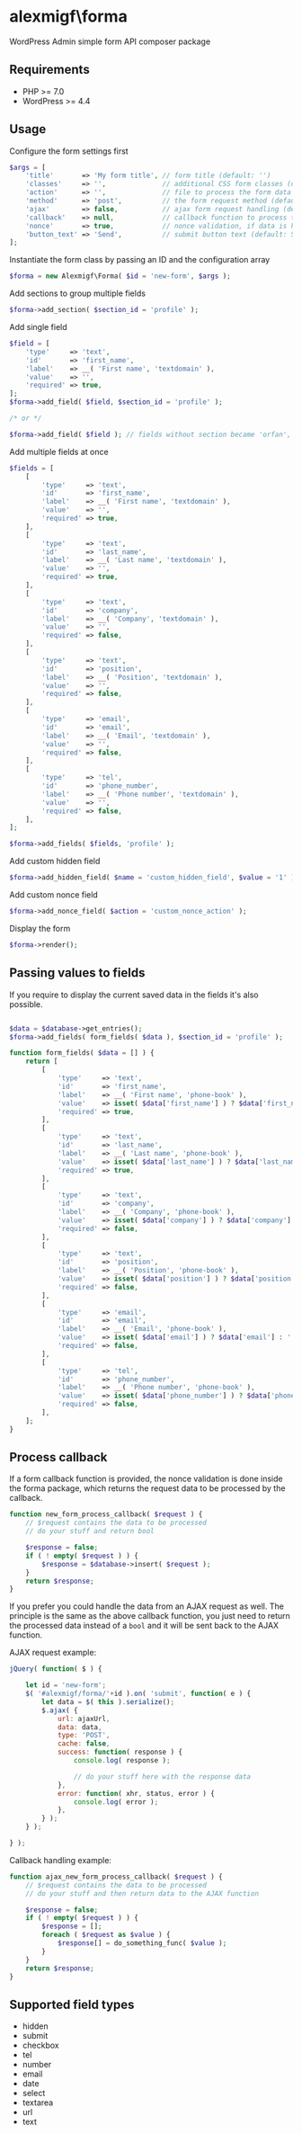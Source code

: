 # alexmigf\forma
WordPress Admin simple form API composer package

## Requirements

- PHP >= 7.0
- WordPress >= 4.4

## Usage

Configure the form settings first

```php
$args = [
	'title'       => 'My form title', // form title (default: '')
	'classes'     => '',              // additional CSS form classes (default: '')
	'action'      => '',              // file to process the form data (default: '')
	'method'      => 'post',          // the form request method (default: 'post')
	'ajax'        => false,           // ajax form request handling (default: false)
	'callback'    => null,            // callback function to process the form data (default: null)
	'nonce'       => true,            // nonce validation, if data is handled by this package (default: false)
	'button_text' => 'Send',          // submit button text (default: Send)
];
```

Instantiate the form class by passing an ID and the configuration array

```php
$forma = new Alexmigf\Forma( $id = 'new-form', $args );
```

Add sections to group multiple fields

```php
$forma->add_section( $section_id = 'profile' );
```

Add single field

```php
$field = [
	'type'     => 'text',
	'id'       => 'first_name',
	'label'    => __( 'First name', 'textdomain' ),
	'value'    => '',
	'required' => true,
];
$forma->add_field( $field, $section_id = 'profile' );

/* or */

$forma->add_field( $field ); // fields without section became 'orfan', non grouped
```

Add multiple fields at once

```php
$fields = [
	[
		'type'     => 'text',
		'id'       => 'first_name',
		'label'    => __( 'First name', 'textdomain' ),
		'value'    => '',
		'required' => true,
	],
	[
		'type'     => 'text',
		'id'       => 'last_name',
		'label'    => __( 'Last name', 'textdomain' ),
		'value'    => '',
		'required' => true,
	],
	[
		'type'     => 'text',
		'id'       => 'company',
		'label'    => __( 'Company', 'textdomain' ),
		'value'    => '',
		'required' => false,
	],
	[
		'type'     => 'text',
		'id'       => 'position',
		'label'    => __( 'Position', 'textdomain' ),
		'value'    => '',
		'required' => false,
	],
	[
		'type'     => 'email',
		'id'       => 'email',
		'label'    => __( 'Email', 'textdomain' ),
		'value'    => '',
		'required' => false,
	],
	[
		'type'     => 'tel',
		'id'       => 'phone_number',
		'label'    => __( 'Phone number', 'textdomain' ),
		'value'    => '',
		'required' => false,
	],
];

$forma->add_fields( $fields, 'profile' );
```

Add custom hidden field

```php
$forma->add_hidden_field( $name = 'custom_hidden_field', $value = '1' );
```

Add custom nonce field

```php
$forma->add_nonce_field( $action = 'custom_nonce_action' );
```

Display the form

```php
$forma->render();
```

## Passing values to fields

If you require to display the current saved data in the fields it's also possible.

```php

$data = $database->get_entries();
$forma->add_fields( form_fields( $data ), $section_id = 'profile' );

function form_fields( $data = [] ) {
	return [
		[
			'type'     => 'text',
			'id'       => 'first_name',
			'label'    => __( 'First name', 'phone-book' ),
			'value'    => isset( $data['first_name'] ) ? $data['first_name'] : '',
			'required' => true,
		],
		[
			'type'     => 'text',
			'id'       => 'last_name',
			'label'    => __( 'Last name', 'phone-book' ),
			'value'    => isset( $data['last_name'] ) ? $data['last_name'] : '',
			'required' => true,
		],
		[
			'type'     => 'text',
			'id'       => 'company',
			'label'    => __( 'Company', 'phone-book' ),
			'value'    => isset( $data['company'] ) ? $data['company'] : '',
			'required' => false,
		],
		[
			'type'     => 'text',
			'id'       => 'position',
			'label'    => __( 'Position', 'phone-book' ),
			'value'    => isset( $data['position'] ) ? $data['position'] : '',
			'required' => false,
		],
		[
			'type'     => 'email',
			'id'       => 'email',
			'label'    => __( 'Email', 'phone-book' ),
			'value'    => isset( $data['email'] ) ? $data['email'] : '',
			'required' => false,
		],
		[
			'type'     => 'tel',
			'id'       => 'phone_number',
			'label'    => __( 'Phone number', 'phone-book' ),
			'value'    => isset( $data['phone_number'] ) ? $data['phone_number'] : '',
			'required' => false,
		],
	];
}
```

## Process callback

If a form callback function is provided, the nonce validation is done inside the forma package, which returns the request data to be processed by the callback.

```php
function new_form_process_callback( $request ) {
	// $request contains the data to be processed
	// do your stuff and return bool

	$response = false;
	if ( ! empty( $request ) ) {
		$response = $database->insert( $request );
	}
	return $response;
}
```

If you prefer you could handle the data from an AJAX request as well. The principle is the same as the above callback function, you just need to return the processed data instead of a `bool` and it will be sent back to the AJAX function.

AJAX request example:

```js
jQuery( function( $ ) {

	let id = 'new-form';
	$( '#alexmigf/forma/'+id ).on( 'submit', function( e ) {
		let data = $( this ).serialize();
		$.ajax( {
			url: ajaxUrl,
			data: data,
			type: 'POST',
			cache: false,
			success: function( response ) {
				console.log( response );

				// do your stuff here with the response data
			},
			error: function( xhr, status, error ) {
				console.log( error );
			},
		} );
	} );

} );
```

Callback handling example:

```php
function ajax_new_form_process_callback( $request ) {
	// $request contains the data to be processed
	// do your stuff and then return data to the AJAX function

	$response = false;
	if ( ! empty( $request ) ) {
		$response = [];
		foreach ( $request as $value ) {
			$response[] = do_something_func( $value );
		}
	}
	return $response;
}
```

## Supported field types

- hidden
- submit
- checkbox
- tel
- number
- email
- date
- select
- textarea
- url
- text
